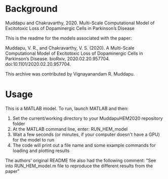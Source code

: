 # Background
 Muddapu and Chakravarthy, 2020. Multi-Scale  Computational Model of Excitotoxic Loss of Dopaminergic Cells  in Parkinson’s Disease

This is the readme for the models associated with the paper:

Muddapu, V. R., and Chakravarthy, V. S. (2020). A Multi-Scale 
Computational Model of Excitotoxic Loss of Dopaminergic Cells 
in Parkinson’s Disease. bioRxiv, 2020.02.20.957704. 
doi:10.1101/2020.02.20.957704.

This archive was contributed by Vignayanandam R. Muddapu.

# Usage
This is a MATLAB model. To run, launch MATLAB and then:

1. Set the current/working directory to your MuddapuHEM2020 repository folder
2. At the MATLAB command line, enter: RUN_HEM_model
3. Wait a few seconds (or minutes, if your computer doesn't have a GPU) for the model to run
4. The code will print out a file name and some example commands for loading and plotting results

The authors' original README file also had the following comment:
"See into RUN_HEM_model.m file to reproduce the different results from the paper"

